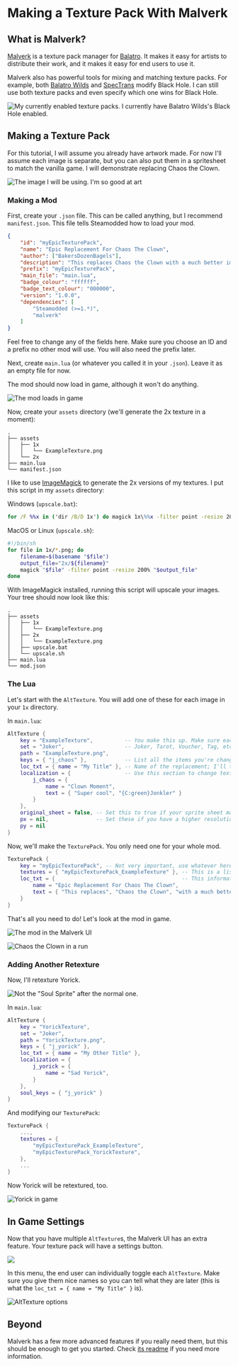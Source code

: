 # Making a Texture Pack With Malverk

## What is Malverk?

[Malverk](https://github.com/Eremel/Malverk) is a texture pack manager for [Balatro](https://www.playbalatro.com/). It makes it easy for artists to distribute their work, and it makes it easy for end users to use it.

Malverk also has powerful tools for mixing and matching texture packs. For example, both [Balatro Wilds](https://github.com/NataKilar/Balatro-Wilds) and [SpecTrans](https://github.com/Eremel/SpecTrans) modify Black Hole. I can still use both texture packs and even specify which one wins for Black Hole.

![My currently enabled texture packs. I currently have Balatro Wilds's Black Hole enabled.](Example1.png)

## Making a Texture Pack

For this tutorial, I will assume you already have artwork made. For now I'll assume each image is separate, but you can also put them in a spritesheet to match the vanilla game. I will demonstrate replacing Chaos the Clown.

![The image I will be using. I'm so good at art](Example2.png)

### Making a Mod

First, create your `.json` file. This can be called anything, but I recommend `manifest.json`. This file tells Steamodded how to load your mod.

```json
{
	"id": "myEpicTexturePack",
	"name": "Epic Replacement For Chaos The Clown",
	"author": ["BakersDozenBagels"],
	"description": "This replaces Chaos the Clown with a much better image.",
	"prefix": "myEpicTexturePack",
	"main_file": "main.lua",
	"badge_colour": "ffffff",
	"badge_text_colour": "000000",
	"version": "1.0.0",
	"dependencies": [
		"Steamodded (>=1.*)",
		"malverk"
	]
}
```
Feel free to change any of the fields here. Make sure you choose an ID and a prefix no other mod will use. You will also need the prefix later.

Next, create `main.lua` (or whatever you called it in your `.json`). Leave it as an empty file for now.

The mod should now load in game, although it won't do anything.

![The mod loads in game](Example3.png)

Now, create your `assets` directory (we'll generate the 2x texture in a moment):
```
.
├── assets
│   ├── 1x
│   │   └── ExampleTexture.png
│   └── 2x
├── main.lua
└── manifest.json
```

I like to use [ImageMagick](https://imagemagick.org/) to generate the 2x versions of my textures. I put this script in my `assets` directory:

Windows (`upscale.bat`):
```bat
for /F %%x in ('dir /B/D 1x') do magick 1x\%%x -filter point -resize 200%% 2x\%%x
```
MacOS or Linux (`upscale.sh`):
```sh
#!/bin/sh
for file in 1x/*.png; do
    filename=$(basename "$file")
    output_file="2x/${filename}"
    magick "$file" -filter point -resize 200% "$output_file"
done
```

With ImageMagick installed, running this script will upscale your images. Your tree should now look like this:
```
.
├── assets
│   ├── 1x
│   │   └── ExampleTexture.png
│   ├── 2x
│   │   └── ExampleTexture.png
│   ├── upscale.bat
│   └── upscale.sh
├── main.lua
└── mod.json
```

### The Lua

Let's start with the `AltTexture`. You will add one of these for each image in your `1x` directory.

In `main.lua`:
```lua
AltTexture {
    key = "ExampleTexture",          -- You make this up. Make sure each one is unique. I recommend just using the filename without the extension.
    set = "Joker",                   -- Joker, Tarot, Voucher, Tag, etc
    path = "ExampleTexture.png",
    keys = { "j_chaos" },            -- List all the items you're changing here. You can search the translation files in the game's code to find the IDs easily.
    loc_txt = { name = "My Title" }, -- Name of the replacement; I'll talk about this in a bit.
    localization = {                 -- Use this section to change text with your texture pack.
        j_chaos = {
            name = "Clown Moment",
            text = { "Super cool", "{C:green}Jonkler" }
        }
    },
    original_sheet = false, -- Set this to true if your sprite sheet matches the original (i.e. if you could drop it in the game to replace the original without issue)
    px = nil,               -- Set these if you have a higher resolution texture pack.
    py = nil
}
```

Now, we'll make the `TexturePack`. You only need one for your whole mod.
```lua
TexturePack {
    key = "myEpicTexturePack", -- Not very important, use whatever here
    textures = { "myEpicTexturePack_ExampleTexture" }, -- This is a list of all of your `AltTexture`s. Include the prefix from `manifest.json`.
    loc_txt = {                                        -- This information shows up in the Malverk UI.
        name = "Epic Replacement For Chaos The Clown",
        text = { "This replaces", "Chaos the Clown", "with a much better image." }
    }
}
```

That's all you need to do! Let's look at the mod in game.

![The mod in the Malverk UI](Example4.png)

![Chaos the Clown in a run](Example5.png)

### Adding Another Retexture

Now, I'll retexture Yorick.

![Not the "Soul Sprite" after the normal one.](Example6.png)

In `main.lua`:
```lua
AltTexture {
    key = "YorickTexture",
    set = "Joker",
    path = "YorickTexture.png",
    keys = { "j_yorick" },
    loc_txt = { name = "My Other Title" },
    localization = {
        j_yorick = {
            name = "Sad Yorick",
        }
    },
    soul_keys = { "j_yorick" }
}
```

And modifying our `TexturePack`:
```lua
TexturePack {
    ...,
    textures = {
        "myEpicTexturePack_ExampleTexture",
        "myEpicTexturePack_YorickTexture",
    },
    ...
}
```

Now Yorick will be retextured, too.

![Yorick in game](Example7.png)

## In Game Settings

Now that you have multiple `AltTexture`s, the Malverk UI has an extra feature. Your texture pack will have a settings button.

![](Example8.png)

In this menu, the end user can individually toggle each `AltTexture`. Make sure you give them nice names so you can tell what they are later (this is what the `loc_txt = { name = "My Title" }` is).

![AltTexture options](Example9.png)

## Beyond

Malverk has a few more advanced features if you really need them, but this should be enough to get you started. Check [its readme](https://github.com/Eremel/Malverk) if you need more information.